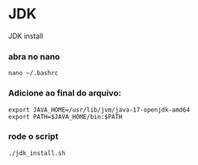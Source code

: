 # JDK
JDK install 


### abra no nano
    nano ~/.bashrc

### Adicione ao final do arquivo:
    export JAVA_HOME=/usr/lib/jvm/java-17-openjdk-amd64
    export PATH=$JAVA_HOME/bin:$PATH

### rode o script
    ./jdk_install.sh
